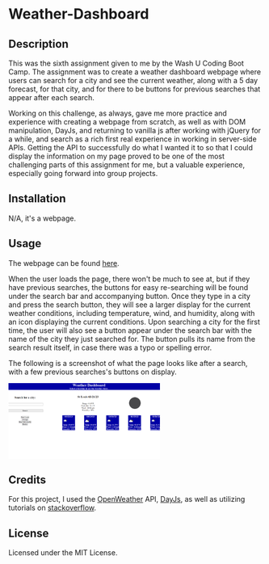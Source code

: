 # Weather-Dashboard

## Description

This was the sixth assignment given to me by the Wash U Coding Boot Camp. The assignment was to create a weather dashboard webpage where users can search for a city and see the current weather, along with a 5 day forecast, for that city, and for there to be buttons for previous searches that appear after each search.

Working on this challenge, as always, gave me more practice and experience with creating a webpage from scratch, as well as with DOM manipulation, DayJs, and returning to vanilla js after working with jQuery for a while, and search as a rich first real experience in working in server-side APIs. Getting the API to successfully do what I wanted it to so that I could display the information on my page proved to be one of the most challenging parts of this assignment for me, but a valuable experience, especially going forward into group projects. 

## Installation

N/A, it's a webpage.

## Usage

The webpage can be found [here](https://wolfspiderman.github.io/Weather-Dashboard/).

When the user loads the page, there won't be much to see at, but if they have previous searches, the buttons for easy re-searching will be found under the search bar and accompanying button. Once they type in a city and press the search button, they will see a larger display for the current weather conditions, including temperature, wind, and humidity, along with an icon displaying the current conditions. Upon searching a city for the first time, the user will also see a button appear under the search bar with the name of the city they just searched for. The button pulls its name from the search result itself, in case there was a typo or spelling error. 

The following is a screenshot of what the page looks like after a search, with a few previous searches's buttons on display.

<img src="./assets/images/weather.png" alt="screenshot of the weather dashboard webpage" style="display: block; margin: 0; max-width: 300px;">

## Credits

For this project, I used the [OpenWeather](https://openweathermap.org/forecast5) API, [DayJs](https://day.js.org/docs/en/display/format), as well as utilizing tutorials on [stackoverflow](https://stackoverflow.com/questions/10842471/how-to-remove-all-elements-of-a-certain-class-from-the-dom).

## License

Licensed under the MIT License.